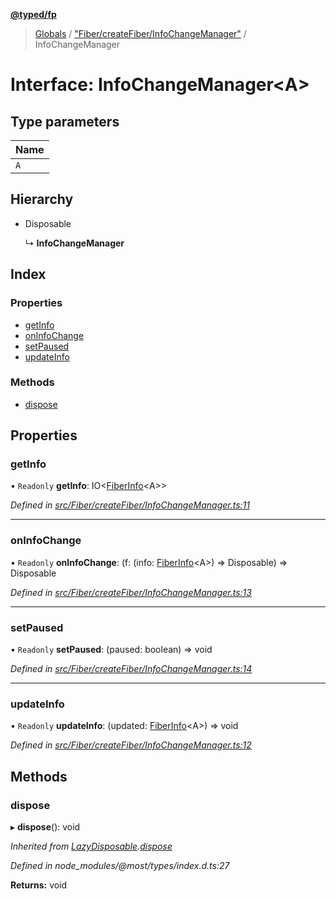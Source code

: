 **[@typed/fp](../README.md)**

> [Globals](../globals.md) / ["Fiber/createFiber/InfoChangeManager"](../modules/_fiber_createfiber_infochangemanager_.md) / InfoChangeManager

# Interface: InfoChangeManager\<A>

## Type parameters

Name |
------ |
`A` |

## Hierarchy

* Disposable

  ↳ **InfoChangeManager**

## Index

### Properties

* [getInfo](_fiber_createfiber_infochangemanager_.infochangemanager.md#getinfo)
* [onInfoChange](_fiber_createfiber_infochangemanager_.infochangemanager.md#oninfochange)
* [setPaused](_fiber_createfiber_infochangemanager_.infochangemanager.md#setpaused)
* [updateInfo](_fiber_createfiber_infochangemanager_.infochangemanager.md#updateinfo)

### Methods

* [dispose](_fiber_createfiber_infochangemanager_.infochangemanager.md#dispose)

## Properties

### getInfo

• `Readonly` **getInfo**: IO\<[FiberInfo](../modules/_fiber_fiber_.md#fiberinfo)\<A>>

*Defined in [src/Fiber/createFiber/InfoChangeManager.ts:11](https://github.com/TylorS/typed-fp/blob/f27ba3e/src/Fiber/createFiber/InfoChangeManager.ts#L11)*

___

### onInfoChange

• `Readonly` **onInfoChange**: (f: (info: [FiberInfo](../modules/_fiber_fiber_.md#fiberinfo)\<A>) => Disposable) => Disposable

*Defined in [src/Fiber/createFiber/InfoChangeManager.ts:13](https://github.com/TylorS/typed-fp/blob/f27ba3e/src/Fiber/createFiber/InfoChangeManager.ts#L13)*

___

### setPaused

• `Readonly` **setPaused**: (paused: boolean) => void

*Defined in [src/Fiber/createFiber/InfoChangeManager.ts:14](https://github.com/TylorS/typed-fp/blob/f27ba3e/src/Fiber/createFiber/InfoChangeManager.ts#L14)*

___

### updateInfo

• `Readonly` **updateInfo**: (updated: [FiberInfo](../modules/_fiber_fiber_.md#fiberinfo)\<A>) => void

*Defined in [src/Fiber/createFiber/InfoChangeManager.ts:12](https://github.com/TylorS/typed-fp/blob/f27ba3e/src/Fiber/createFiber/InfoChangeManager.ts#L12)*

## Methods

### dispose

▸ **dispose**(): void

*Inherited from [LazyDisposable](_disposable_exports_.lazydisposable.md).[dispose](_disposable_exports_.lazydisposable.md#dispose)*

*Defined in node_modules/@most/types/index.d.ts:27*

**Returns:** void
